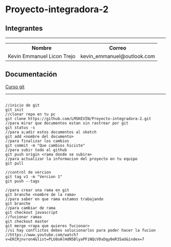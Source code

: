 # Proyecto-integradora-2

## Integrantes

---


<table>
  <tr>
    <th>Nombre</th>
    <th>Correo</th>
  </tr>
  <tr>
    <td>Kevin Emmanuel Licon Trejo</td>
    <td>kevin_emmanuel@outlook.com</td>
  </tr>
</table>

## Documentación

<a href="https://www.youtube.com/watch?v=ANF1X42_ae4&list=PLU8oAlHdN5BlyaPFiNQcV0xDqy0eR35aU&index=2"> Curso git</a>

---

```git

//inicio de git
git init
//clonar repo en tu pc
git clone https://github.com/LMSKEVIN/Proyecto-integradora-2.git
//para mirar que documentos estan sin rastrear por git
git status -s
//para a;adir estos documentos al sketch
git add <nombre del documento>
//para finalizar los cambios
git commit -m "Que cambios hiciste"
//para subir todo al github
git push origin <rama donde se subira>
//para actualizar la informacion del proyecto en tu equipo
git pull

//control de vercion
git tag v1 -m "Vercion 1"
git push --tags

//para crear una rama en git
git branche <nombre de la rama>
//para saber en que rama estamos trabajando
git branche
//para cambiar de rama
git checkout javascript
//fucionar ramas
git checkout master
git merge <rapa que quieres fucionar>
//si hay conflictos debes solucionarlos para poder hacer la fucion
//https://www.youtube.com/watch?v=EKCRjnvron4&list=PLU8oAlHdN5BlyaPFiNQcV0xDqy0eR35aU&index=7

```

